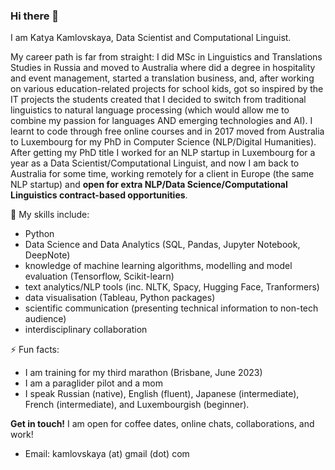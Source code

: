 ### Hi there 👋

I am Katya Kamlovskaya, Data Scientist and Computational Linguist. 


My career path is far from straight: I did MSc in Linguistics and Translations Studies in Russia and moved to Australia where did a degree in hospitality and event management, started a translation business, and, after working on various education-related projects for school kids, got so inspired by the IT projects the students created that I decided to switch from traditional linguistics to natural language processing (which would allow me to combine my passion for languages AND emerging technologies and AI). I learnt to code through free online courses and in 2017 moved from Australia to Luxembourg for my PhD in Computer Science (NLP/Digital Humanities). After getting my PhD title I worked for an NLP startup in Luxembourg for a year as a Data Scientist/Computational Linguist, and now I am back to Australia for some time, working remotely for a client in Europe (the same NLP startup) and **open for extra NLP/Data Science/Computational Linguistics contract-based opportunities**.


🌱 My skills include:


- Python
- Data Science and Data Analytics (SQL, Pandas, Jupyter Notebook, DeepNote)
- knowledge of machine learning algorithms, modelling and model evaluation (Tensorflow, Scikit-learn)
- text analytics/NLP tools (inc. NLTK, Spacy, Hugging Face, Tranformers)
- data visualisation (Tableau, Python packages)
- scientific communication (presenting technical information to non-tech audience)
- interdisciplinary collaboration


⚡ Fun facts: 


- I am training for my third marathon (Brisbane, June 2023)
- I am a paraglider pilot and a mom 
- I speak Russian (native), English (fluent), Japanese (intermediate), French (intermediate), and Luxembourgish (beginner). 

**Get in touch!** I am open for coffee dates, online chats, collaborations, and work!


- Email: kamlovskaya (at) gmail (dot) com



<!--
**katyamatya/katyamatya** is a ✨ _special_ ✨ repository because its `README.md` (this file) appears on your GitHub profile.

Here are some ideas to get you started:

- 🔭 I’m currently working on ...
- 🌱 I’m currently learning ...
- 👯 I’m looking to collaborate on ...
- 🤔 I’m looking for help with ...
- 💬 Ask me about ...
- 📫 How to reach me: ...
- 😄 Pronouns: ...
- ⚡ Fun fact: ...
-->
